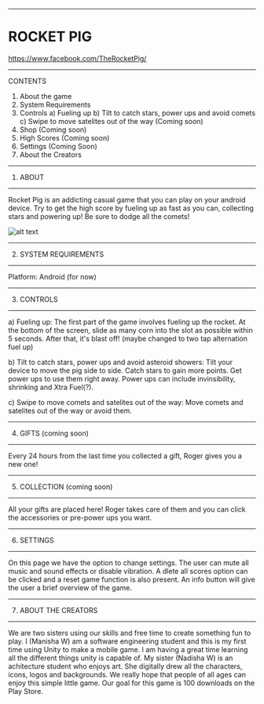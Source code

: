 _____________________________________________________________________________________
# ROCKET PIG
https://www.facebook.com/TheRocketPig/
_____________________________________________________________________________________

CONTENTS
1. About the game
2. System Requirements
3. Controls
  a) Fueling up
  b) Tilt to catch stars, power ups and avoid comets 
  c) Swipe to move satelites out of the way (Coming soon)
4. Shop (Coming soon)
5. High Scores (Coming soon)
6. Settings (Coming Soon)
7. About the Creators


_____________________________________________________________________________________
1) ABOUT
__________________
Rocket Pig is an addicting casual game that you can play on your android device. Try to get the high score by fueling up as fast as you can, collecting stars and powering up! Be sure to dodge all the comets!

![alt text](https://github.com/ManishaW/RocketPig/blob/master/screenshots/1.jpg&s=200)
_____________________________________________________________________________________

2) SYSTEM REQUIREMENTS
__________________
Platform: Android (for now)
_____________________________________________________________________________________

3) CONTROLS
__________________
a) Fueling up: 
The first part of the game involves fueling up the rocket. At the bottom of the screen, slide as many corn into the slot as possible within 5 seconds. After that, it's blast off! (maybe changed to two tap alternation fuel up)

b) Tilt to catch stars, power ups and avoid asteroid showers: 
Tilt your device to move the pig side to side. Catch stars to gain more points. Get power ups to use them right away. Power ups can include invinsibility, shrinking and Xtra Fuel(?). 

c) Swipe to move comets and satelites out of the way: 
Move comets and satelites out of the way or avoid them. 

_____________________________________________________________________________________
4) GIFTS (coming soon)
__________________
Every 24 hours from the last time you collected a gift, Roger gives you a new one!  
_____________________________________________________________________________________

5) COLLECTION (coming soon)
__________________
All your gifts are placed here! Roger takes care of them and you can click the accessories or pre-power ups you want.  

_____________________________________________________________________________________

6) SETTINGS
__________________
On this page we have the option to change settings. The user can mute all music and sound effects or disable vibration. A dlete all scores option can be clicked and a reset game function is also present. An info button will give the user a brief overview of the game.

_____________________________________________________________________________________
7) ABOUT THE CREATORS
__________________
We are two sisters using our skills and free time to create something fun to play. I (Manisha W) am a software engineering student and this is my first time using Unity to make a mobile game. I am having a great time learning all the different things unity is capable of.  My sister (Nadisha W) is an achitecture student who enjoys art. She digitally drew all the characters, icons, logos and backgrounds. We really hope that people of all ages can enjoy this simple little game. Our goal for this game is 100 downloads on the Play Store.

